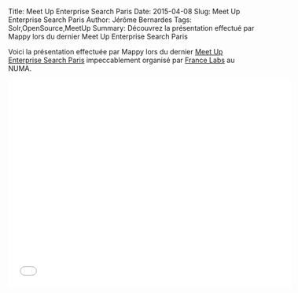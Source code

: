Title: Meet Up Enterprise Search Paris
Date: 2015-04-08
Slug: Meet Up Enterprise Search Paris
Author: Jérôme Bernardes
Tags: Solr,OpenSource,MeetUp
Summary: Découvrez la présentation effectué par Mappy lors du dernier Meet Up Enterprise Search Paris

Voici la présentation effectuée par Mappy lors du dernier [Meet Up Enterprise Search Paris](http://www.meetup.com/Enterprise-Search-Paris/events/220773793/) impeccablement organisé par [France Labs](http://www.francelabs.com/) au NUMA.

<iframe src="//slides.com/solrmappy/deck/embed" width="576" height="420" scrolling="no" frameborder="0" webkitallowfullscreen mozallowfullscreen allowfullscreen></iframe>

